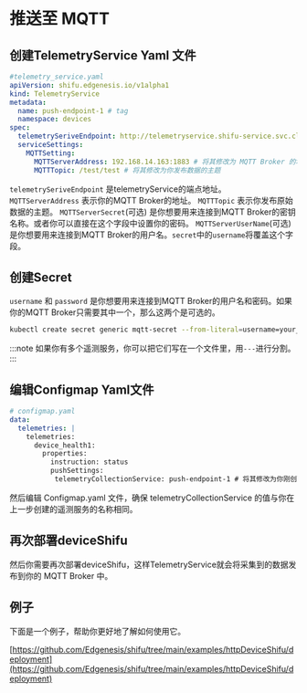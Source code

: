 # 推送至 MQTT

## 创建TelemetryService Yaml 文件
```yaml
#telemetry_service.yaml
apiVersion: shifu.edgenesis.io/v1alpha1
kind: TelemetryService
metadata:
  name: push-endpoint-1 # tag
  namespace: devices
spec:
  telemetrySeriveEndpoint: http://telemetryservice.shifu-service.svc.cluster.local
  serviceSettings:
    MQTTSetting:
      MQTTServerAddress: 192.168.14.163:1883 # 将其修改为 MQTT Broker 的地址
      MQTTTopic: /test/test # 将其修改为你发布数据的主题
```

`telemetrySeriveEndpoint` 是telemetryService的端点地址。
`MQTTServerAddress` 表示你的MQTT Broker的地址。
`MQTTTopic` 表示你发布原始数据的主题。
`MQTTServerSecret`(可选) 是你想要用来连接到MQTT Broker的密钥名称。或者你可以直接在这个字段中设置你的密码。
`MQTTServerUserName`(可选) 是你想要用来连接到MQTT Broker的用户名。`secret`中的`username`将覆盖这个字段。

## 创建Secret

`username` 和 `password` 是你想要用来连接到MQTT Broker的用户名和密码。如果你的MQTT Broker只需要其中一个，那么这两个是可选的。

```bash
kubectl create secret generic mqtt-secret --from-literal=username=your_username --from-literal=password=your_password -n devices
```

:::note
如果你有多个遥测服务，你可以把它们写在一个文件里，用`---`进行分割。
:::

## 编辑Configmap Yaml文件
```yaml
# configmap.yaml
data:
  telemetries: |
    telemetries:
      device_health1:
        properties:
          instruction: status
          pushSettings:
           telemetryCollectionService: push-endpoint-1 # 将其修改为你刚创建TelemetryService的名字(# tag)
```
然后编辑 Configmap.yaml 文件，确保 telemetryCollectionService 的值与你在上一步创建的遥测服务的名称相同。

## 再次部署deviceShifu

然后你需要再次部署deviceShifu，这样TelemetryService就会将采集到的数据发布到你的 MQTT Broker 中。

## 例子

下面是一个例子，帮助你更好地了解如何使用它。

[https://github.com/Edgenesis/shifu/tree/main/examples/httpDeviceShifu/deployment](https://github.com/Edgenesis/shifu/tree/main/examples/httpDeviceShifu/deployment)
